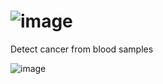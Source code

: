 # ![image](https://user-images.githubusercontent.com/96276293/166393102-7ed57ecf-0bdd-438f-a9f9-67a8b596c715.png)

Detect cancer from blood samples

![image](https://user-images.githubusercontent.com/96276293/166391943-2ae291fa-f617-4a2c-a2b7-31c6f738616d.png)




